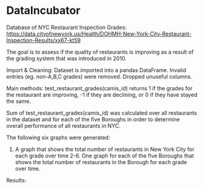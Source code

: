 # DataIncubator
Database of NYC Restaurant Inspection Grades: https://data.cityofnewyork.us/Health/DOHMH-New-York-City-Restaurant-Inspection-Results/xx67-kt59

The goal is to assess if the quality of restaurants is improving as a result of the grading system that was introduced in 2010.

Import & Cleaning:
Dataset is imported into a pandas DataFrame. 
Invalid entries (eg. non-A,B,C grades) were removed.
Dropped unuseful columns.

Main methods:
test_restaurant_grades(camis_id) returns 1 if the grades for the restaurant are improving, -1 if they are declining, or 0 if they have stayed the same.

Sum of test_restaurant_grades(camis_id) was calculated over all restaurants in the dataset and for each of the five Boroughs in order to determine overall performance of all restaurants in NYC.

The following six graphs were generated:
1. A graph that shows the total number of restaurants in New York City for each grade over time
2-6. One graph for each of the five Boroughs that shows the total number of restaurants in
the Borough for each grade over time.

Results:
